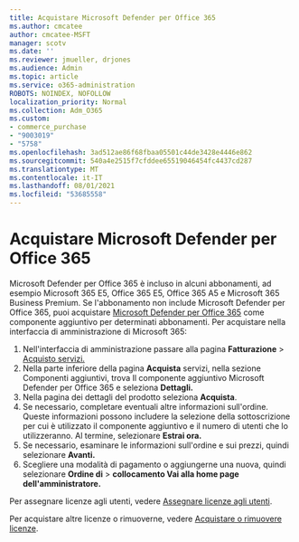 ```yaml
---
title: Acquistare Microsoft Defender per Office 365
ms.author: cmcatee
author: cmcatee-MSFT
manager: scotv
ms.date: ''
ms.reviewer: jmueller, drjones
ms.audience: Admin
ms.topic: article
ms.service: o365-administration
ROBOTS: NOINDEX, NOFOLLOW
localization_priority: Normal
ms.collection: Adm_O365
ms.custom:
- commerce_purchase
- "9003019"
- "5758"
ms.openlocfilehash: 3ad512ae86f68fbaa05501c44de3428e4446e862
ms.sourcegitcommit: 540a4e2515f7cfddee65519046454fc4437cd287
ms.translationtype: MT
ms.contentlocale: it-IT
ms.lasthandoff: 08/01/2021
ms.locfileid: "53685558"
---
```

# <a name="purchase-microsoft-defender-for-office-365"></a>Acquistare Microsoft Defender per Office 365

Microsoft Defender per Office 365 è incluso in alcuni abbonamenti, ad esempio Microsoft 365 E5, Office 365 E5, Office 365 A5 e Microsoft 365 Business Premium. Se l'abbonamento non include Microsoft Defender per Office 365, puoi acquistare [Microsoft Defender per Office 365](/microsoft-365/security/office-365-security/office-365-atp) come componente aggiuntivo per determinati abbonamenti. Per acquistare nella interfaccia di amministrazione di Microsoft 365:

1. Nell'interfaccia di amministrazione passare alla pagina **Fatturazione**  >  [Acquisto servizi.](https://go.microsoft.com/fwlink/p/?linkid=868433)
2. Nella parte inferiore della pagina **Acquista** servizi, nella sezione Componenti aggiuntivi, trova Il componente aggiuntivo Microsoft Defender per Office 365 e seleziona **Dettagli.** 
3. Nella pagina dei dettagli del prodotto seleziona **Acquista**.
4. Se necessario, completare eventuali altre informazioni sull'ordine. Queste informazioni possono includere la selezione della sottoscrizione per cui è utilizzato il componente aggiuntivo e il numero di utenti che lo utilizzeranno. Al termine, selezionare **Estrai ora.**
5. Se necessario, esaminare le informazioni sull'ordine e sui prezzi, quindi selezionare **Avanti.**
6. Scegliere una modalità di pagamento o aggiungerne una nuova, quindi selezionare **Ordine di**  >  **collocamento Vai alla home page dell'amministratore.**

Per assegnare licenze agli utenti, vedere [Assegnare licenze agli utenti](/microsoft-365/admin/manage/assign-licenses-to-users).

Per acquistare altre licenze o rimuoverne, vedere [Acquistare o rimuovere licenze](/microsoft-365/commerce/licenses/buy-licenses#buy-or-remove-licenses-for-your-business-subscription).